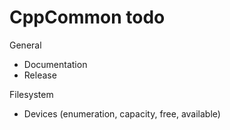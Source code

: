 # CppCommon todo

General
  * Documentation
  * Release

Filesystem
  * Devices (enumeration, capacity, free, available)
